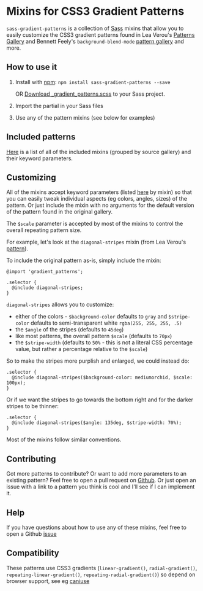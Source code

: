 # Mixins for CSS3 Gradient Patterns

`sass-gradient-patterns` is a collection of
[Sass](http://sass-lang.com/) mixins that allow you to
easily customize the CSS3 gradient patterns found in
Lea Verou's [Patterns Gallery](http://lea.verou.me/css3patterns/)
and
Bennett Feely's `background-blend-mode` [pattern gallery](http://bennettfeely.com/gradients/)
and more.

## How to use it
1. Install with [npm](https://www.npmjs.com/): `npm install sass-gradient-patterns --save`

    OR [Download _gradient_patterns.scss](https://raw.github.com/helixbass/sass-gradient-patterns/master/_gradient_patterns.scss) to your Sass project.

2. Import the partial in your Sass files

3. Use any of the pattern mixins (see below for examples)

## Included patterns
[Here](http://helixbass.net/projects/sass_gradient_patterns) is a list of
all of the included mixins (grouped by source gallery) and their keyword parameters.
<!-- All patterns from Lea Verou's and Beennett Feely's galleries are included. -->

## Customizing
All of the mixins accept keyword parameters
(listed [here](http://helixbass.net/projects/sass_gradient_patterns) by mixin)
so that you can easily tweak 
individual aspects (eg colors, angles, sizes) of the pattern. Or just include the mixin
with no arguments for the default version of the pattern found in the original gallery.

The `$scale` parameter is accepted by most of the mixins to control the
overall repeating pattern size.

For example, let's look at the `diagonal-stripes` mixin (from Lea Verou's [pattern](http://lea.verou.me/css3patterns/#diagonal-stripes)).

To include the original pattern as-is, simply include the mixin:
```
@import 'gradient_patterns';

.selector {
  @include diagonal-stripes;
}
```
`diagonal-stripes` allows you to customize:
- either of the colors - `$background-color` defaults to `gray` and `$stripe-color` defaults to semi-transparent white `rgba(255, 255, 255, .5)`
- the `$angle` of the stripes (defaults to `45deg`)
- like most patterns, the overall pattern `$scale` (defaults to `70px`)
- the `$stripe-width` (defaults to `50%` - this is not a literal CSS percentage value, but rather a percentage relative to the `$scale`)

So to make the stripes more purplish and enlarged, we could instead do:
```
.selector {
  @include diagonal-stripes($background-color: mediumorchid, $scale: 100px);
}
```
Or if we want the stripes to go towards the bottom right and for the darker stripes to be thinner:
```
.selector {
  @include diagonal-stripes($angle: 135deg, $stripe-width: 70%);
}
```

Most of the mixins follow similar conventions.

<!-- Example of relative defaults -->

## Contributing
Got more patterns to contribute? Or want to add more parameters to an existing pattern?
Feel free to open a pull request on [Github](https://github.com/helixbass/sass-gradient-patterns).
Or just open an issue with a link to a pattern you think is cool and I'll see if I can
implement it.

## Help
If you have questions about how to use any of these mixins,
feel free to open a Github [issue](https://github.com/helixbass/sass-gradient-patterns/issues)

## Compatibility
These patterns use CSS3 gradients (`linear-gradient()`, `radial-gradient()`, `repeating-linear-gradient()`, `repeating-radial-gradient()`)
so depend on browser support, see eg [caniuse](http://caniuse.com)

<!-- Be sure to check out the interactive tool for easy customization and to play around with animating the patterns! -->
